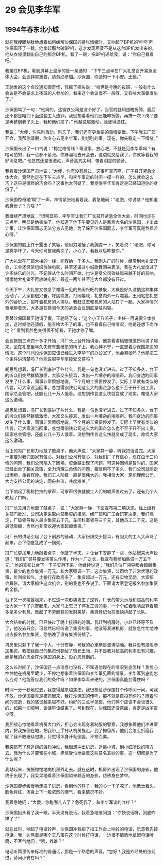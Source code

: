 # 29 会见李华军


## 1994年春东北小城

就在我搜肠刮肚地想着如何缓解沙保国的紧张情绪时，又响起了BP机的‘哔哔’声，沙保国吓了一跳，他拿起那台破BP机，这才发现声音不是从这台BP机发出来的。他从衣袋里翻出自己的那台BP机，看了一眼，把BP机递给我，说：“你自己看看吧。”

我接过BP机，看到屏幕上显示的是一条通知：“下午三点半在厂大礼堂召开紧急全体大会，会议非常重要，请务必参加。沙保国，你通知一下小安。王驰。”

王驰发的这个会议通知很奇怪，我摇了摇头说：“咱俩是今晚的夜班，一般有什么会议是不会要求上夜班的人参加的，看来这个会议很不一般呀，又有啥大事要发生了。”

沙保国骂了一句：“他妈的，这钢铁公司是没个好了，当官的就知道瞎折腾，最后还不都是咱们下面这些工人遭罪。我倒想看看他们还能咋折腾，再搞一次下岗？要是再整到老子头上，我和他们拼了。” 他越说越激动，脸涨得通红。

我说：“大傻，你先别激动，别忘了，我们还有更重要的事情要做。下午我去厂部开会，我帮你请假，你专心去见李华军，别想别的事。现在，你先稳定一下情绪。”

沙保国长出了一口气说：“稳定啥情绪？哥没事，放心吧，不就是见李华军吗？有啥可怕的，我一点都不紧张。你麻溜地去开会去，这边就交给我了，你就等着我的好消息吧。” 他显然还是很激动，声音高亢尖利，带着明显的颤音。

我看着沙保国严肃地说：“大傻，你有没有想过，这事可真巧啊，厂子召开紧急全体大会，竟然也定在下午三点半，和李华军定的时间一模一样的，怎么就会这么巧？这只是偶然的巧合吗？这事也太可疑了，我觉得李华军肯定是已经知道你的身份了。”

沙保国惊奇地‘啊’了一声，神情紧张地看着我，着急地问：“老肥，你说啥？他知道我身份了？为啥？”

我继续严肃地说：“很明显嘛，李华军让我们厂长召开紧急全体大会，时间也定在三点半，明显是他害怕了，他知道了他下午要见的人是鼎鼎大名的沙保国，才出此计策，让沙保国同志无法分身去见他，为了躲开沙保国同志，李华军可真是煞费苦心呀。”

沙保国的脸上终于露出了笑容，他用力地捶了我胸膛一下，笑着说：“老肥，你可是真学坏了，今天你可整我两次了，小心了，看我以后咋整你。”

厂大礼堂在厂部大楼的一楼，能容纳一千多人。我刚入厂的时候，经常到大礼堂开会，工会还经常组织放映电影，甚至还请过小城歌舞团来表演，我在大礼堂度过了许多快乐的时光。不记得从什么时间开始，也许是受公司效益越来越不好的影响，慢慢地大礼堂不再放映电影，最近一两年甚至连大会都没有开过。

今天下午，大礼堂又恢复了难得一见的热闹兴旺的景象，大概是好久没搞这种集体活动了，大家都很兴奋，呼朋唤友，打闹嬉戏，礼堂内外一片喧嚣。王驰站在礼堂外的台阶上，招呼着机房的人排队，我赶过去和机房的人站在了一起。大家神情兴奋地聊着天，大多是在猜测今天的紧急会议到底是啥内容。

我替沙保国跟王驰请了假，王驰骂了句：“这个小王八羔子，主任一再说要全体参加，这时候他还请假，能有啥大不了的事，也不看看自己啥情况，他是还想下岗咋地？” 看到我脸色变得很不好看，王驰才停了嘴。

会议拖到三点四十多才开始，冯厂长上台开始讲话，他拿着讲稿慷慨激昂地讲了起来。坐在礼堂里年久失修有些破损的椅子上，我心神不宁，一直想着沙保国那边的情况，这个时间段沙保国应该已经进入李华军的办公室了，他会紧张吗？他能把三个条件讲清楚吗？他能说服李华军接受交易吗？

胡思乱想着，冯厂长到底讲了些什么，我是一句也没听进去。过了不知多久，台下的听众们突然群情激愤，大家交头接耳，发出一片嘈杂的嗡嗡声。我问身边的同事发生了什么事，同事非常愤怒地说，下个月的工资要停发了。实际上早就有类似的传言，可大家没当回事，总觉得钢铁公司这么大的国企怎么也不至于开不出工资，国家总会管吧，还能让几十万人饿着。没想到传言这么快就变成了现实，难怪大家这么激动。

胡思乱想着，冯厂长到底讲了些什么，我是一句也没听进去。过了不知多久，台下的听众们突然群情激愤，大家交头接耳，发出一片嘈杂的嗡嗡声。我问身边的同事发生了什么事，同事非常愤怒地说，下个月的工资要停发了。实际上早就有类似的传言，可大家没当回事，总觉得钢铁公司这么大的国企怎么也不至于开不出工资，国家总会管吧，还能让几十万人饿着。没想到传言这么快就变成了现实，难怪大家这么激动。

台上的冯厂长用力地敲了敲桌子，他大声说：“大家静一静，听我把话说完。大家一定要对我们国家有信心，对我们公司有信心，对我们厂子有信心，现在由于三角债的问题，我们公司陷入了困境，资金链出现了问题，可这种困境是暂时的，国家已经出台了相关政策，全力清理三角债的问题，相信用不了多久，我们公司就能走出困境，重铸辉煌。我们工人阶级一直是很伟大的，我相信大家一定能理解公司，大力支持公司的决定，同舟共济，共度难关。”

台下响起了稀稀拉拉的掌声，可掌声很快就被工人们的嘘声盖过去了，还有几个人吹起了口哨。

冯厂长又用力地敲了敲桌子，说：“大家静一静，下面宣布第二项决定。经上级有关部门批准，公司决定采取内部集资的措施，经厂部和厂工会研究决定，我们规定，厂级领导每人最少集资五千元，车间科室领导三千元，其他员工二千元。这是最低限额，当然也非常欢迎大家超额集资。”

冯厂长的讲话引起了台下剧烈的骚动，大家纷纷交头接耳，有胆大的工人大声骂了起来，台下彻底乱成了一锅粥。

冯厂长更加用力地敲着桌子，他敲了半天，才让台下安静了一些，他站起来大声说道：“我们厂领导要发挥带头作用，作为一厂之长，我宣布我参加集资一万五千元。” 他的宣布让台下一下子安静下来，他继续说道：“我们几位厂领导都会超额集资，最少的也会集资一万元。和大家强调一下，这次集资，公司给了非常优惠的政策，年利率18%，比银行存款高多了，集资超过一万元，还有实物奖励。大家都会算账，请大家抓住这次机会，别的我也不多说了。下面请大家登记报名参加集资的金额。”

台下又一次喧嚣起来，不过这一次形势发生了逆转，厂长的带头示范和超高的利率让大家一下子兴奋起来，大家马上忘记了停发工资的事，一个个红着眼睛盘算着能多拿多少利息，做起了不劳而获的发财美梦。集资登记台前很快排起了长队。

大会结束的时候，已经快过了晚上接班的时间。我赶到机房时，小赵已经等不及了，他没去开会，可显然已经听说了集资的事，他没等我进机房，就急急忙忙地冲出去报名参加集资，恐怕晚了没有集资份额了。

机房里只剩下了我一个人，十分安静，可我的心里确是波涛汹涌。我并没有报名参加集资，我把我自己的集资份额给了班长王驰，并不是我对超高的利率没有兴趣，而是我的心思全在沙保国的身上，没心思想别的。

这么长时间了，沙保国还一点消息也没有，不知道他现在的情况到底怎样？我忧心忡忡地在机房里踱步，不停地想象着沙保国和李华军见面的情景，李华军到底能怎么应对？他能答应我们的条件吗？如果李华军来硬的，沙保国真能扛得住吗？

时间一分一秒地过去，我变得越来越焦虑，我很想给沙保国打个传呼问一问，可我不敢。沙保国要真是被抓起来，我打沙保国的传呼，那不就是自投罗网吗？随着时间的流逝，我的感觉越来越不好。约好的三点半见面，他们两个应该不会谈很久的，如果一切顺利，谈话早该结束了。可到现在，沙保国还没露面，肯定是凶多吉少呀。

我胆战心惊地看着机房大门外，担心会出现身着制服的警察，我想象着他们冲进室内，把我按倒在地，把我带上手铐从机房拖走。到了拘留所，他们会怎么折磨我呢？我不敢继续想象，只觉得浑身汗毛倒竖，不寒而栗。

我突然有了想逃跑的强烈冲动，我很想冲出机房，逃离小城，到小红所说的南方去。我为什么非要留在小城，担惊受怕地做着这些莫名其妙的事，这一切都是为了什么呢？

我站起来，恍恍惚惚地向机房外走去。就在这时，机房外出现了沙保国的身影，他终于出现了，我呆呆地看着沙保国越来越近的身影，仿佛身在梦中。

沙保国脚步缓慢地走进了机房，看到他的样子，我的心一下子凉了，他低垂着头，脸色绯红，浑身上下一股浓烈的酒气，看来情况不妙。

我着急地问：“大傻，你跑哪儿去了？急死我了，和李华军谈的咋样？”

沙保国抬头看了我一眼，半天没有说话。我着急地催问道：“你快说话呀，到底咋样了？”

就在此时，响起了电话铃声，沙保国冲我指了指工作台上响铃的电话，示意我先接电话。我一边骂着是哪个王八蛋在这个时候打电话，一边很不情愿地拿起电话听筒，不客气地问：“喂，找谁？”

电话听筒里传来标准的普通话，那是一个熟悉的声音，“您好！我是外经处的张前进，请问小安在吗？”
